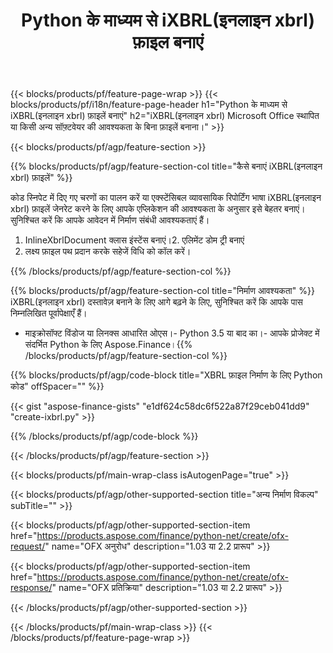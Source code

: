 ﻿---
title: Python के माध्यम से iXBRL(इनलाइन xbrl) फ़ाइल बनाएं
description: iXBRL(इनलाइन xbrl) फ़ाइल निर्माण के लिए नमूना कोड। Python आधारित अनुप्रयोगों के अंतर्गत बैच iXBRL(इनलाइन xbrl) फ़ाइलों के निर्माण के लिए API उदाहरण कोड का उपयोग करें। 
url: /hi/python-net/create/ixbrl/
family: finance
platformtag: python
feature: create
informat: iXBRL
outformat: 
otherformats: 
---
{{< blocks/products/pf/feature-page-wrap >}}
{{< blocks/products/pf/i18n/feature-page-header h1="Python के माध्यम से iXBRL(इनलाइन xbrl) फ़ाइलें बनाएं" h2="iXBRL(इनलाइन xbrl) Microsoft Office स्थापित या किसी अन्य सॉफ़्टवेयर की आवश्यकता के बिना फ़ाइलें बनाना।" >}}

{{< blocks/products/pf/agp/feature-section >}}

{{% blocks/products/pf/agp/feature-section-col title="कैसे बनाएं iXBRL(इनलाइन xbrl) फ़ाइलें" %}}

कोड स्निपेट में दिए गए चरणों का पालन करें या एक्स्टेंसिबल व्यावसायिक रिपोर्टिंग भाषा iXBRL(इनलाइन xbrl) फ़ाइलें जेनरेट करने के लिए आपके एप्लिकेशन की आवश्यकता के अनुसार इसे बेहतर बनाएं। सुनिश्चित करें कि आपके आवेदन में निर्माण संबंधी आवश्यकताएं हैं।

1. InlineXbrlDocument क्लास इंस्टेंस बनाएं।2. एलिमेंट डोम ट्री बनाएं
3. लक्ष्य फ़ाइल पथ प्रदान करके सहेजें विधि को कॉल करें।

{{% /blocks/products/pf/agp/feature-section-col %}}

{{% blocks/products/pf/agp/feature-section-col title="निर्माण आवश्यकता" %}}
iXBRL(इनलाइन xbrl) दस्तावेज़ बनाने के लिए आगे बढ़ने के लिए, सुनिश्चित करें कि आपके पास निम्नलिखित पूर्वापेक्षाएँ हैं। 
- माइक्रोसॉफ्ट विंडोज या लिनक्स आधारित ओएस।- Python 3.5 या बाद का।- आपके प्रोजेक्ट में संदर्भित Python के लिए Aspose.Finance।{{% /blocks/products/pf/agp/feature-section-col %}}

{{% blocks/products/pf/agp/code-block title="XBRL फ़ाइल निर्माण के लिए Python कोड" offSpacer="" %}}

{{< gist "aspose-finance-gists" "e1df624c58dc6f522a87f29ceb041dd9" "create-ixbrl.py" >}}

{{% /blocks/products/pf/agp/code-block %}}

{{< /blocks/products/pf/agp/feature-section >}}

{{< blocks/products/pf/main-wrap-class isAutogenPage="true" >}}

{{< blocks/products/pf/agp/other-supported-section title="अन्य निर्माण विकल्प" subTitle="" >}}

{{< blocks/products/pf/agp/other-supported-section-item href="https://products.aspose.com/finance/python-net/create/ofx-request/" name="OFX अनुरोध" description="1.03 या 2.2 प्रारूप" >}}

{{< blocks/products/pf/agp/other-supported-section-item href="https://products.aspose.com/finance/python-net/create/ofx-response/" name="OFX प्रतिक्रिया" description="1.03 या 2.2 प्रारूप" >}}

{{< /blocks/products/pf/agp/other-supported-section >}}

{{< /blocks/products/pf/main-wrap-class >}}
{{< /blocks/products/pf/feature-page-wrap >}}